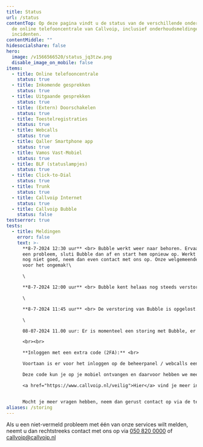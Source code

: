 ```yaml
---
title: Status
url: /status
contentTop: Op deze pagina vindt u de status van de verschillende onderdelen van
  de online telefooncentrale van Callvoip, inclusief onderhoudsmeldingen en
  incidenten.
contentMiddle: ""
hidesocialshare: false
hero:
  image: /v1566566520/status_jq3tzw.png
  disable_image_on_mobile: false
items:
  - title: Online telefooncentrale
    status: true
  - title: Inkomende gesprekken
    status: true
  - title: Uitgaande gesprekken
    status: true
  - title: (Extern) Doorschakelen
    status: true
  - title: Toestelregistraties
    status: true
  - title: Webcalls
    status: true
  - title: Qaller Smartphone app
    status: true
  - title: Vamos Vast-Mobiel
    status: true
  - title: BLF (statuslampjes)
    status: true
  - title: Click-to-Dial
    status: true
  - title: Trunk
    status: true
  - title: Callvoip Internet
    status: true
  - title: Callvoip Bubble
    status: false
testserror: true
tests:
  - title: Meldingen
    error: false
    text: >-
      **8-7-2024 12:30 uur** <br> Bubble werkt weer naar behoren. Ervaar je nog
      een probleem, sluti Bubble dan af en start hem opnieuw op. Werkt het dan
      nog niet goed, neem dan even contact met ons op. Onze welgemeende excuses
      voor het ongemak!\

      \

      **8-7-2024 12:00 uur** <br> Bubble kent helaas nog steeds verstoringen. We vragen je nog even te wachten totdat alles weer goed draait. Onze excuses voor het ongemak. \

      \

      **8-7-2024 11:45 uur** <br> De verstoring van Bubble is opgelost. Werkt Bubble nog niet naar behoren, sluit hem dan af en start opnieuw. Lukt dit ook niet, neem dan contact met ons op. \

      \

      08-07-2024 11.00 uur: Er is momenteel een storing met Bubble, er wordt gewerkt aan een oplossing.

      <br><br>

      **Inloggen met een extra code (2FA):** <br>

      Voortaan is er voor het inloggen op de beheerpanel / webcalls een extra code nodig. 

      Deze code kun je op je mobiel ontvangen en daarvoor hebben we meerdere opties. \

      <a href="https://www.callvoip.nl/veilig">H﻿ier</a> vind je meer informatie. 


      M﻿ocht je meer vragen hebben, neem dan gerust contact op via de telefoon, e-mail of website chat.
aliases: /storing
---
```

Als u een niet-vermeld probleem met één van onze services wilt melden, neemt u dan rechtstreeks contact met ons op via <a href="tel:+31508200000">050 820 0000</a> of [callvoip@callvoip.nl](mailto:callvoip@callvoip.nl)

